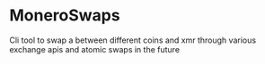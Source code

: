 # MoneroSwaps
Cli tool to swap a between different coins and xmr through various exchange apis and atomic swaps in the future
